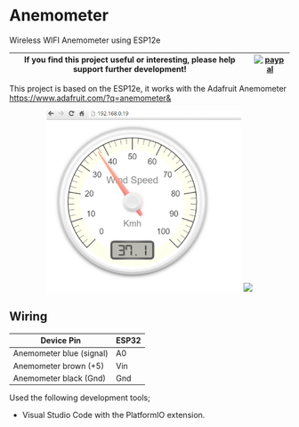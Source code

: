 # Anemometer
Wireless WIFI Anemometer using ESP12e

|If you find this project useful or interesting, please help support further development!|[![paypal](https://www.paypalobjects.com/en_US/i/btn/btn_donate_SM.gif)](https://www.paypal.com/donate/?token=ujPa7RERQZhNZKCdWB_BCvQi7Wv43j7ZffsEqVqdVUcGQcbNZ0Ov1Dy-ZhgALX8rstQBZW&country.x=US&locale.x=)|
|---|---|

This project is based on the ESP12e, it works with the Adafruit Anemometer https://www.adafruit.com/?q=anemometer&

<p align="center">
  <img src="./Pictures/AnemometerWebPage.PNG" width="350"/>
  <img src="https://www.adafruit.com/images/1200x900/1733-00.jpg" width="350"/>
</p>

## Wiring

Device Pin | ESP32 |
--- | --- |
Anemometer blue (signal) | A0 |
Anemometer brown (+5) | Vin |
Anemometer black (Gnd) | Gnd |

Used the following development tools;

<ul>
  <li>Visual Studio Code with the PlatformIO extension.</li>
</ul>


